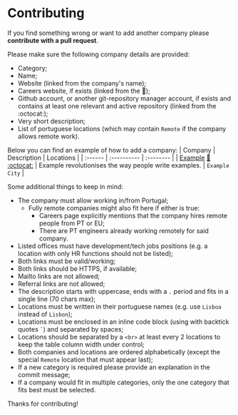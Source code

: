 # Contributing

If you find something wrong or want to add another company please **contribute with a pull request**.

Please make sure the following company details are provided:
* Category;
* Name;
* Website (linked from the company's name);
* Careers website, if exists (linked from the :rocket:);
* Github account, or another git-repository manager account, if exists and contains at least one relevant and active repository (linked from the :octocat:);
* Very short description;
* List of portuguese locations (which may contain `Remote` if the company allows remote work).

Below you can find an example of how to add a company:
| Company | Description | Locations |
| :------ | :---------- | :-------- |
| [Example](https://example.com/) [:rocket:](https://www.example.com/careers) [:octocat:](https://github.com/example) | Example revolutionises the way people write examples. | `Example City` |

Some additional things to keep in mind:
* The company must allow working in/from Portugal;
  * Fully remote companies might also fit here if either is true:
    * Careers page explicitly mentions that the company hires remote people from PT or EU;
    * There are PT engineers already working remotely for said company.
* Listed offices must have development/tech jobs positions (e.g. a location with only HR functions should not be listed);
* Both links must be valid/working;
* Both links should be HTTPS, if available;
* Mailto links are not allowed;
* Referral links are not allowed;
* The description starts with uppercase, ends with a `.` period and fits in a single line (70 chars max);
* Locations must be written in their portuguese names (e.g. use `Lisboa` instead of `Lisbon`);
* Locations must be enclosed in an inline code block (using with backtick quotes `` ` ``) and separated by spaces;
* Locations should be separated by a `<br>` at least every 2 locations to keep the table column width under control;
* Both companies and locations are ordered alphabetically (except the special `Remote` location that must appear last);
* If a new category is required please provide an explanation in the commit message;
* If a company would fit in multiple categories, only the one category that fits best must be selected.

Thanks for contributing!
